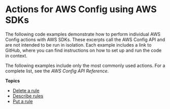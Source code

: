 # Actions for AWS Config using AWS SDKs<a name="service_code_examples_actions"></a>

The following code examples demonstrate how to perform individual AWS Config actions with AWS SDKs\. These excerpts call the AWS Config API and are not intended to be run in isolation\. Each example includes a link to GitHub, where you can find instructions on how to set up and run the code in context\.

 The following examples include only the most commonly used actions\. For a complete list, see the *AWS Config API Reference*\.

**Topics**
+ [Delete a rule](example_config-service_DeleteConfigRule_section.md)
+ [Describe rules](example_config-service_DescribeConfigRules_section.md)
+ [Put a rule](example_config-service_PutConfigRule_section.md)